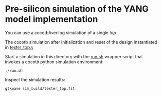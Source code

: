# Pre-silicon simulation of the YANG model implementation

You can use a cocotb/iverilog simulation of a single *top*

The cocotb simulation after initialization and reset of the design instantiated in [tester_top.v](tester_top.v)

Start a simulation in this directory with the [run.sh](run.sh) wrapper script that invokes a cocotb python simulation environment:

```
./run.sh
```


Inspect the simulation results:

```
gtkwave sim_build/tester_top.fst
```
